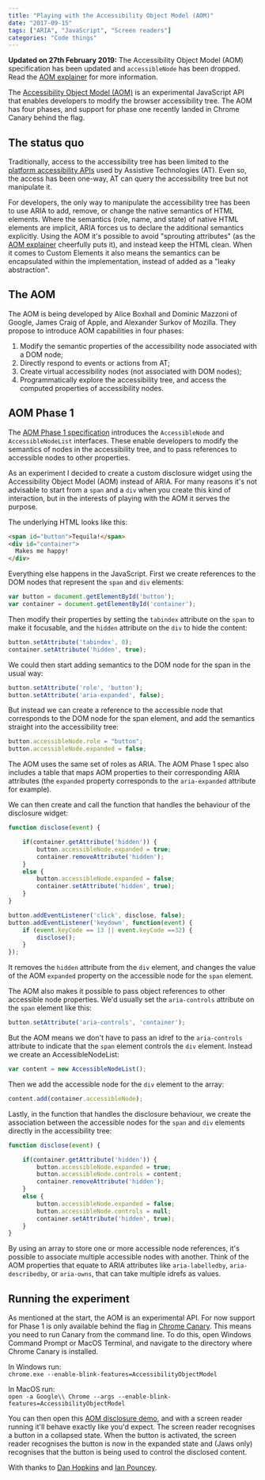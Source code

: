 ```yaml
---
title: "Playing with the Accessibility Object Model (AOM)"
date: "2017-09-15"
tags: ["ARIA", "JavaScript", "Screen readers"]
categories: "Code things"
---
```


**Updated on 27th February 2019:** The Accessibility Object Model (AOM) specification has been updated and `accessibleNode` has been dropped. Read the [AOM explainer](https://github.com/WICG/aom/blob/gh-pages/explainer.md) for more information.

The [Accessibility Object Model (AOM)](https://github.com/WICG/aom) is an experimental JavaScript API that enables developers to modify the browser accessibility tree. The AOM has four phases, and support for phase one recently landed in Chrome Canary behind the flag.

## The status quo

Traditionally, access to the accessibility tree has been limited to the [platform accessibility APIs](https://www.smashingmagazine.com/2015/03/web-accessibility-with-accessibility-api/) used by Assistive Technologies (AT). Even so, the access has been one-way, AT can query the accessibility tree but not manipulate it.

For developers, the only way to manipulate the accessibility tree has been to use ARIA to add, remove, or change the native semantics of HTML elements. Where the semantics (role, name, and state) of native HTML elements are implicit, ARIA forces us to declare the additional semantics explicitly. Using the AOM it's possible to avoid "sprouting attributes" (as the [AOM explainer](https://github.com/WICG/aom/blob/gh-pages/explainer.md) cheerfully puts it), and instead keep the HTML clean. When it comes to Custom Elements it also means the semantics can be encapsulated within the implementation, instead of added as a "leaky abstraction".

## The AOM

The AOM is being developed by Alice Boxhall and Dominic Mazzoni of Google, James Craig of Apple, and Alexander Surkov of Mozilla. They propose to introduce AOM capabilities in four phases:

1. Modify the semantic properties of the accessibility node associated with a DOM node;
2. Directly respond to events or actions from AT;
3. Create virtual accessibility nodes (not associated with DOM nodes);
4. Programmatically explore the accessibility tree, and access the computed properties of accessibility nodes.

## AOM Phase 1

The [AOM Phase 1 specification](https://wicg.github.io/aom/spec/) introduces the `AccessibleNode` and `AccessibleNodeList` interfaces. These enable developers to modify the semantics of nodes in the accessibility tree, and to pass references to accessible nodes to other properties.

As an experiment I decided to create a custom disclosure widget using the Accessibility Object Model (AOM) instead of ARIA. For many reasons it's not advisable to start from a `span` and a `div` when you create this kind of interaction, but in the interests of playing with the AOM it serves the purpose.

The underlying HTML looks like this:

```html
<span id="button">Tequila!</span>
<div id="container">
  Makes me happy!
</div>
```

Everything else happens in the JavaScript. First we create references to the DOM nodes that represent the `span` and `div` elements:

```javascript
var button = document.getElementById('button');
var container = document.getElementById('container');
```

Then modify their properties by setting the `tabindex` attribute on the `span` to make it focusable, and the `hidden` attribute on the `div` to hide the content:

```javascript
button.setAttribute('tabindex', 0);
container.setAttribute('hidden', true);
```

We could then start adding semantics to the DOM node for the span in the usual way:

```javascript
button.setAttribute('role', 'button');
button.setAttribute('aria-expanded', false);
```

But instead we can create a reference to the accessible node that corresponds to the DOM node for the span element, and add the semantics straight into the accessibility tree:

```javascript
button.accessibleNode.role = "button";
button.accessibleNode.expanded = false;
```

The AOM uses the same set of roles as ARIA. The AOM Phase 1 spec also includes a table that maps AOM properties to their corresponding ARIA attributes (the `expanded` property corresponds to the `aria-expanded` attribute for example).

We can then create and call the function that handles the behaviour of the disclosure widget:

```javascript
function disclose(event) {

    if(container.getAttribute('hidden')) {
        button.accessibleNode.expanded = true;
        container.removeAttribute('hidden');
    }
    else {
        button.accessibleNode.expanded = false;
        container.setAttribute('hidden', true);
    }
}

button.addEventListener('click', disclose, false);
button.addEventListener('keydown', function(event) {
    if (event.keyCode == 13 || event.keyCode ==32) {
        disclose();
    }
});
```

It removes the `hidden` attribute from the `div` element, and changes the value of the AOM `expanded` property on the accessible node for the `span` element.

The AOM also makes it possible to pass object references to other accessible node properties. We'd usually set the `aria-controls` attribute on the `span` element like this:

```javascript
button.setAttribute('aria-controls', 'container');
```

But the AOM means we don't have to pass an idref to the `aria-controls` attribute to indicate that the `span` element controls the `div` element. Instead we create an AccessibleNodeList:

```javascript
var content = new AccessibleNodeList();
```

Then we add the accessible node for the `div` element to the array:

```javascript
content.add(container.accessibleNode);
```

Lastly, in the function that handles the disclosure behaviour, we create the association between the accessible nodes for the `span` and `div` elements directly in the accessibility tree:

```javascript
function disclose(event) {

    if(container.getAttribute('hidden')) {
        button.accessibleNode.expanded = true;
        button.accessibleNode.controls = content;
        container.removeAttribute('hidden');
    }
    else {
        button.accessibleNode.expanded = false;
        button.accessibleNode.controls = null;
        container.setAttribute('hidden', true);
    }
}
```

By using an array to store one or more accessible node references, it's possible to associate multiple accessible nodes with another. Think of the AOM properties that equate to ARIA attributes like `aria-labelledby`, `aria-describedby`, or `aria-owns`, that can take multiple idrefs as values.

## Running the experiment

As mentioned at the start, the AOM is an experimental API. For now support for Phase 1 is only available behind the flag in [Chrome Canary](https://www.google.co.uk/chrome/browser/canary.html). This means you need to run Canary from the command line. To do this, open Windows Command Prompt or MacOS Terminal, and navigate to the directory where Chrome Canary is installed.

In Windows run:  
`chrome.exe --enable-blink-features=AccessibilityObjectModel`

In MacOS run:  
`open -a Google\\ Chrome --args --enable-blink-features=AccessibilityObjectModel`

You can then open this [AOM disclosure demo](https://test-cases.tink.uk/aom-disclosure), and with a screen reader running it'll behave exactly like you'd expect. The screen reader recognises a button in a collapsed state. When the button is activated, the screen reader recognises the button is now in the expanded state and (Jaws only) recognises that the button is being used to control the disclosed content.

With thanks to [Dan Hopkins](https://twitter.com/perlbod) and [Ian Pouncey](https://twitter.com/ianpouncey).
